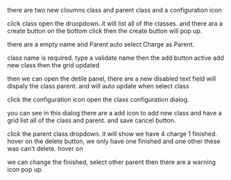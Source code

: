 there are two new cloumns class and parent class
and a configuration icon

click class open the druopdown. it will list all of the classes. and there ara a create button on the bottom
click then the create button will pop up.

there are a empty name and Parent auto select Charge as Parent.

class name is required. type a validate name then the add button active
add new class then the grid updated

then we can open the detile panel, there are a new disabled text field will dispaly the class parent. and will auto update when select class

click the configuration icon open the class configuration dialog.

you can see in this dialog there are a add icon to add new class and have a grid list all of the class and parent. 
and save cancel button.


click the parent class dropdown.  it will show  we have 4 charge 1 finished.   hover on the delete button, 
we only have one finished and one other these was can't delete. 
hover on 

we can change the finished, select other parent
then there are a warning icon pop up.   